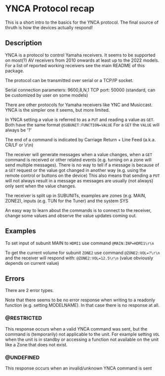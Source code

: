 # YNCA Protocol recap

This is a short intro to the basics for the YNCA protocol.
The final source of thruth is how the devices actually respond!

## Description

YNCA is a protocol to control Yamaha receivers. It seems to be supported on most(?) AV receivers from 2010 onwards at least up to the 2022 models. For a list of reported working receivers see the main README of this package.

The protocol can be transmitted over serial or a TCP/IP socket.

Serial connection parameters: 9600,8,N,1
TCP port: 50000 (standard, can be customized by user on some models)

There are other protocols for Yamaha receivers like YNC and Musiccast.
YNCA is the simpler one it seems, but more limited.

In YNCA setting a value is referred to as a `PUT` and reading a value as `GET`.
Both have the same format `@SUBUNIT:FUNCTION=VALUE`
For a `GET` the `VALUE` will always be '?'

The end of a command is indicated by Carriage Return + Line Feed (a.k.a. CR/LF or \r\n)

The receiver will generate messages when a value changes, when a `GET` command is received or other related events (e.g. turning on a zone will send multiple messages).
There is no way to tell if a message is because of a `GET` request or the value got changed in another way (e.g. using the remote control or buttons on the device)
This also means that sending a `PUT` will not always result in a message as messages are usually (not always) only sent when the value changes.

The receiver is split up in SUBUNITs, examples are zones (e.g. MAIN, ZONE2), inputs (e.g. TUN for the Tuner) and the system SYS

An easy way to learn about the commands is to connect to the receiver, change some values and observe the value updates coming out.

## Examples

To set input of subunit MAIN to `HDMI1` use command `@MAIN:INP=HDMI1\r\n`

To get the current volume for subunit `ZONE2` use command `@ZONE2:VOL=?\r\n` and the receiver will respond with: `@ZONE2:VOL=12.5\r\n` (value obviously depends on current value)

## Errors

There are 2 error types.

Note that there seems to be no error response when writing to a readonly function (e.g. setting MODELNAME). In that case there is no response at all.

### @RESTRICTED

This response occurs when a valid YNCA command was sent, but the command is (temporarily) not applicable to the unit.
For example setting `VOL` when the unit is in standby or accessing a function not available on the unit like a Zone that does not exist.

### @UNDEFINED

This response occurs when an invalid/unknown YNCA command is sent
